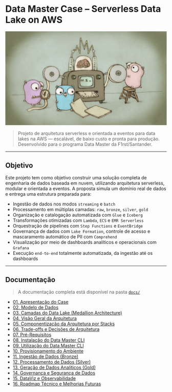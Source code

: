 # Data Master Case – Serverless Data Lake on AWS

![go-data-master.png](assets/go-data-master.png)

> Projeto de arquitetura serverless e orientada a eventos para data lakes na AWS — escalável, de baixo custo e pronta para produção. Desenvolvido para o programa Data Master da F1rst/Santander.

---

## Objetivo

Este projeto tem como objetivo construir uma solução completa de engenharia de dados baseada em nuvem, utilizando arquitetura serverless, modular e orientada a eventos. A proposta simula um domínio real de dados e entrega uma estrutura preparada para:

- Ingestão de dados nos modos `streaming` e `batch`
- Processamento em múltiplas camadas: `raw`, `bronze`, `silver`, `gold`
- Organização e catalogação automatizada com `Glue` e `Iceberg`
- Transformações otimizadas com `Lambda`, `ECS` e `EMR Serverless`
- Orquestração de pipelines com `Step Functions` e `EventBridge`
- Governança de dados com `Lake Formation`, controle de acesso e mascaramento automático de PII com `Comprehend`
- Visualização por meio de dashboards analíticos e operacionais com `Grafana`
- Execução `end-to-end` totalmente automatizada, da ingestão até os dashboards

---

## Documentação

> A documentação completa está disponível na pasta [`docs/`](./docs)

- [01. Apresentação do Case](docs/overview.md)
- [02. Modelo de Dados](docs/mer.md)
- [03. Camadas do Data Lake (Medallion Architecture)](./docs/layers.md)
- [04. Visão Geral da Arquitetura](./docs/architecture.md)
- [05. Componentização da Arquitetura por Stacks](./docs/stacks.md)
- [06. Trade-offs e Decisões de Arquitetura](./docs/tradeoffs.md)
- [07. Pré-Requisitos](docs/pre-requirements.md)
- [08. Instalação do Data Master CLI](./docs/installation.md)
- [09. Utilização do Data Master CLI](./docs/how-to-use.md)
- [10. Provisionamento do Ambiente](./docs/provisioning.md)
- [11. Ingestão de Dados (Bronze)](./docs/ingestion.md)
- [12. Processamento de Dados (Silver)](./docs/processing.md)
- [13. Geração de Dados Analíticos (Gold)](./docs/analytics.md)
- [14. Governança e Segurança de Dados](docs/governance.md)
- [15. DataViz e Observabilidade](./docs/observability.md)
- [16. Roadmap Técnico e Melhorias Futuras](./docs/roadmap.md)

